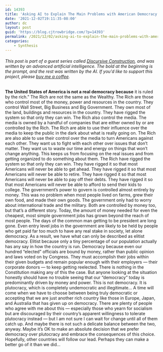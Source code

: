 ```yaml
---
id: 14393
title: 'Asking AI to Explain The Main Problems with American Democracy'
date: '2021-12-02T19:11:35-08:00'
author: dc
layout: post
guid: 'https://blog.cjtrowbridge.com/?p=14393'
permalink: /2021/12/02/asking-ai-to-explain-the-main-problems-with-american-democracy/
categories:
    - Synthesis
---
```


###### This post is part of a guest series called [Discursive Construction](https://blog.cjtrowbridge.com/2021/11/24/discursive-construction-ai-generated-essays-and-analysis/), and was written by an advanced artificial intelligence. The bold at the beginning is the prompt, and the rest was written by the AI. If you'd like to support this project, please [buy me a coffee](https://www.buymeacoffee.com/cjtrowbridge).

 **The United States of America is not a real democracy because** it is ruled by the rich.” The Rich are not the same as the Wealthy. The Rich are those who control most of the money, power and resources in the country. They control Wall Street, Big Business and Big Government. They own most of the land, buildings and resources in the country. They have rigged the system so that only they can win. The Rich also control the media. The media is owned by a handful of companies that are either owned by or are controlled by the Rich. The Rich are able to use their influence over the media to keep the public in the dark about what is really going on. The Rich are also able to use their control over the media to turn Americans against each other. They want us to fight with each other over issues that don’t matter. They want us to waste our time and energy on things that won’t change anything. This keeps us from focusing on the real issues and from getting organized to do something about them. The Rich have rigged the system so that only they can win. They have rigged it so that most Americans will never be able to get ahead. They have rigged it so that most Americans will never be able to retire. They have rigged it so that most Americans will never be able to pay off their debts. They have rigged it so that most Americans will never be able to afford to send their kids to college. The government’s power to govern is controlled almost entirely by money. This was no problem when most people lived on farms, grew their own food, and made their own goods. The government only had to worry about international trade and the military. Both are controlled by money too, but that’s a different story. Today, the amount of money needed for even the cheapest, most simple government jobs has grown beyond the reach of most people. The days of the common man getting to be president are long gone. Even entry level jobs in the government are likely to be held by people who get paid far too much to have any real stake in society, let alone democracy. As a result, we have what can only be described as elitist democracy. Elitist because only a tiny percentage of our population actually has any say in how the country is run. Democracy because even our hundred “elected” officials are bound by money, rather than public opinion and laws voted on by Congress. They must accomplish their jobs within their given budgets and remain popular enough with their employers — their corporate donors — to keep getting reelected. There is nothing in the Constitution making any of this the case. But anyone looking at the situation honestly should have no trouble seeing that our “democracy” today is predominantly driven by money and power. This is not democracy. It is plutocracy, which is completely undemocratic and illegitimate… A time will come when we have to choose between being truly democratic or accepting that we are just another rich country like those in Europe, Japan, and Australia that has given up on democracy. There are plenty of people who agree with me about this — especially those who yearn for socialism but are discouraged by their country’s apparent willingness to tolerate plutocracy instead — but I am not sure I can wait for change until all of them catch up. And maybe there is not such a delicate balance between the two, anyway. Maybe it’s OK to make an absolute decision that we prefer democracy over plutocracy and embrace the consequences of this choice. Hopefully, other countries will follow our lead. Perhaps they can make a better go of it than we did…
